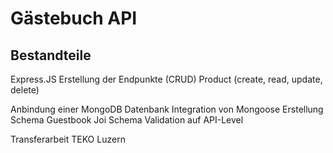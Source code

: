 # Gästebuch API

## Bestandteile

Express.JS
Erstellung der Endpunkte (CRUD)
Product (create, read, update, delete)

Anbindung einer MongoDB Datenbank
Integration von Mongoose
Erstellung Schema Guestbook
Joi Schema Validation auf API-Level

Transferarbeit TEKO Luzern